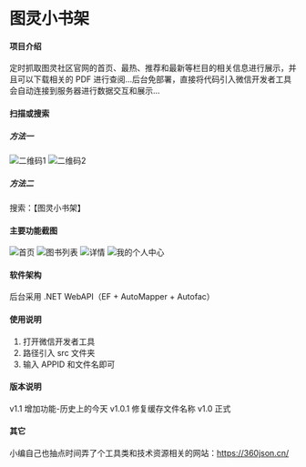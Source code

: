 # 图灵小书架

#### 项目介绍
定时抓取图灵社区官网的首页、最热、推荐和最新等栏目的相关信息进行展示，并且可以下载相关的 PDF 进行查阅...后台免部署，直接将代码引入微信开发者工具会自动连接到服务器进行数据交互和展示...

#### 扫描或搜索
##### 方法一
![二维码1](http://pc8xyrz0g.bkt.clouddn.com/ituring_small_bookshelf/scan1.jpg)
![二维码2](http://pc8xyrz0g.bkt.clouddn.com/ituring_small_bookshelf/scan2.jpg)

##### 方法二
搜索：【图灵小书架】

#### 主要功能截图
![首页](http://pc8xyrz0g.bkt.clouddn.com/ituring_small_bookshelf/home.png)
![图书列表](http://pc8xyrz0g.bkt.clouddn.com/ituring_small_bookshelf/books.png)
![详情](http://pc8xyrz0g.bkt.clouddn.com/ituring_small_bookshelf/detail.png)
![我的个人中心](http://pc8xyrz0g.bkt.clouddn.com/ituring_small_bookshelf/my.png)

#### 软件架构
后台采用 .NET WebAPI（EF + AutoMapper + Autofac）

#### 使用说明

1. 打开微信开发者工具
2. 路径引入 src 文件夹
3. 输入 APPID 和文件名即可

#### 版本说明
v1.1 增加功能-历史上的今天
v1.0.1 修复缓存文件名称
v1.0 正式


#### 其它
小编自己也抽点时间弄了个工具类和技术资源相关的网站：https://360json.cn/
